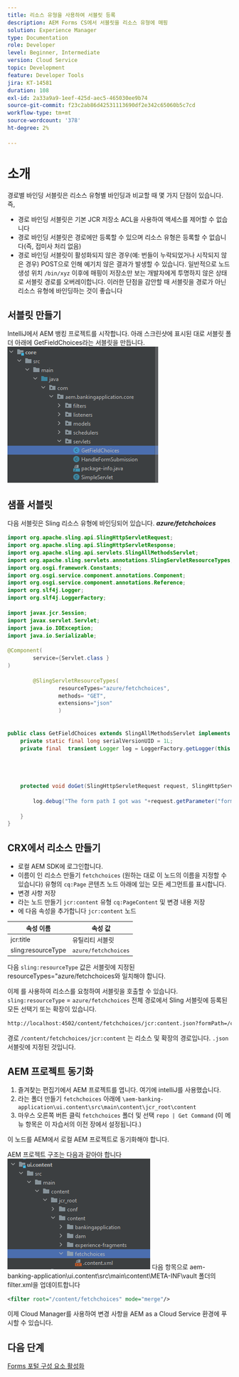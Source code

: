 ```yaml
---
title: 리소스 유형을 사용하여 서블릿 등록
description: AEM Forms CS에서 서블릿을 리소스 유형에 매핑
solution: Experience Manager
type: Documentation
role: Developer
level: Beginner, Intermediate
version: Cloud Service
topic: Development
feature: Developer Tools
jira: KT-14581
duration: 108
exl-id: 2a33a9a9-1eef-425d-aec5-465030ee9b74
source-git-commit: f23c2ab86d42531113690df2e342c65060b5c7cd
workflow-type: tm+mt
source-wordcount: '378'
ht-degree: 2%

---
```


# 소개

경로별 바인딩 서블릿은 리소스 유형별 바인딩과 비교할 때 몇 가지 단점이 있습니다. 즉,

* 경로 바인딩 서블릿은 기본 JCR 저장소 ACL을 사용하여 액세스를 제어할 수 없습니다
* 경로 바인딩 서블릿은 경로에만 등록할 수 있으며 리소스 유형은 등록할 수 없습니다(즉, 접미사 처리 없음)
* 경로 바인딩 서블릿이 활성화되지 않은 경우(예: 번들이 누락되었거나 시작되지 않은 경우) POST으로 인해 예기치 않은 결과가 발생할 수 있습니다. 일반적으로 노드 생성 위치 `/bin/xyz` 이후에 매핑이 저장소만 보는 개발자에게 투명하지 않은 상태로 서블릿 경로를 오버레이합니다. 이러한 단점을 감안할 때 서블릿을 경로가 아닌 리소스 유형에 바인딩하는 것이 좋습니다

## 서블릿 만들기

IntelliJ에서 AEM 뱅킹 프로젝트를 시작합니다. 아래 스크린샷에 표시된 대로 서블릿 폴더 아래에 GetFieldChoices라는 서블릿을 만듭니다.
![선택 사항](assets/fetchchoices.png)

## 샘플 서블릿

다음 서블릿은 Sling 리소스 유형에 바인딩되어 있습니다. _**azure/fetchchoices**_



```java
import org.apache.sling.api.SlingHttpServletRequest;
import org.apache.sling.api.SlingHttpServletResponse;
import org.apache.sling.api.servlets.SlingAllMethodsServlet;
import org.apache.sling.servlets.annotations.SlingServletResourceTypes;
import org.osgi.framework.Constants;
import org.osgi.service.component.annotations.Component;
import org.osgi.service.component.annotations.Reference;
import org.slf4j.Logger;
import org.slf4j.LoggerFactory;

import javax.jcr.Session;
import javax.servlet.Servlet;
import java.io.IOException;
import java.io.Serializable;

@Component(
        service={Servlet.class }
)

        @SlingServletResourceTypes(
                resourceTypes="azure/fetchchoices",
                methods= "GET",
                extensions="json"
                )


public class GetFieldChoices extends SlingAllMethodsServlet implements Serializable {
    private static final long serialVersionUID = 1L;
    private final  transient Logger log = LoggerFactory.getLogger(this.getClass());


   

    protected void doGet(SlingHttpServletRequest request, SlingHttpServletResponse response) {

        log.debug("The form path I got was "+request.getParameter("formPath"));

    }
}
```

## CRX에서 리소스 만들기

* 로컬 AEM SDK에 로그인합니다.
* 이름이 인 리소스 만들기 `fetchchoices` (원하는 대로 이 노드의 이름을 지정할 수 있습니다) 유형의 `cq:Page` 콘텐츠 노드 아래에 있는 모든 세그먼트를 표시합니다.
* 변경 사항 저장
* 라는 노드 만들기 `jcr:content` 유형 `cq:PageContent` 및 변경 내용 저장
* 에 다음 속성을 추가합니다 `jcr:content` 노드

| 속성 이름 | 속성 값 |
|--------------------|--------------------|
| jcr:title | 유틸리티 서블릿 |
| sling:resourceType | `azure/fetchchoices` |


다음 `sling:resourceType` 값은 서블릿에 지정된 resourceTypes=&quot;azure/fetchchoices와 일치해야 합니다.

이제 를 사용하여 리소스를 요청하여 서블릿을 호출할 수 있습니다. `sling:resourceType` = `azure/fetchchoices` 전체 경로에서 Sling 서블릿에 등록된 모든 선택기 또는 확장이 있습니다.

```html
http://localhost:4502/content/fetchchoices/jcr:content.json?formPath=/content/forms/af/forrahul/jcr:content/guideContainer
```

경로 `/content/fetchchoices/jcr:content` 는 리소스 및 확장의 경로입니다. `.json` 서블릿에 지정된 것입니다.

## AEM 프로젝트 동기화

1. 즐겨찾는 편집기에서 AEM 프로젝트를 엽니다. 여기에 intelliJ를 사용했습니다.
1. 라는 폴더 만들기 `fetchchoices` 아래에 `\aem-banking-application\ui.content\src\main\content\jcr_root\content`
1. 마우스 오른쪽 버튼 클릭 `fetchchoices` 폴더 및 선택 `repo | Get Command` (이 메뉴 항목은 이 자습서의 이전 장에서 설정됩니다.)

이 노드를 AEM에서 로컬 AEM 프로젝트로 동기화해야 합니다.

AEM 프로젝트 구조는 다음과 같아야 합니다
![리소스 해결자](assets/mapping-servlet-resource.png)
다음 항목으로 aem-banking-application\ui.content\src\main\content\META-INF\vault 폴더의 filter.xml을 업데이트합니다

```xml
<filter root="/content/fetchchoices" mode="merge"/>
```

이제 Cloud Manager를 사용하여 변경 사항을 AEM as a Cloud Service 환경에 푸시할 수 있습니다.

## 다음 단계

[Forms 포털 구성 요소 활성화](./forms-portal-components.md)
